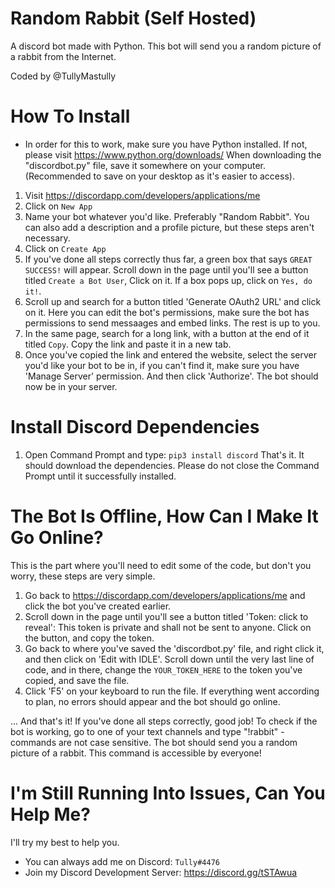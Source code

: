 # Random Rabbit (Self Hosted)

A discord bot made with Python. 
This bot will send you a random picture of a rabbit from the Internet.

Coded by @TullyMastully

# How To Install

* In order for this to work, make sure you have Python installed. If not, please visit https://www.python.org/downloads/
When downloading the "discordbot.py" file, save it somewhere on your computer. (Recommended to save on your desktop as it's easier to access).

1. Visit https://discordapp.com/developers/applications/me
2. Click on `New App`
3. Name your bot whatever you'd like. Preferably "Random Rabbit". You can also add a description and a profile picture, but these steps aren't necessary. 
4. Click on `Create App`
5. If you've done all steps correctly thus far, a green box that says `GREAT SUCCESS!` will appear. Scroll down in the page until you'll see
a button titled `Create a Bot User`, Click on it. If a box pops up, click on `Yes, do it!`.
6. Scroll up and search for a button titled 'Generate OAuth2 URL' and click on it. Here you can edit the bot's permissions, make sure the bot has permissions to send messaages and embed links. The rest is up to you.
7. In the same page, search for a long link, with a button at the end of it titled `Copy`. Copy the link and paste it in a new tab.
8. Once you've copied the link and entered the website, select the server you'd like your bot to be in, if you can't find it, make sure you have 'Manage Server' permission. And then click 'Authorize'. The bot should now be in your server.

# Install Discord Dependencies

1. Open Command Prompt and type: `pip3 install discord`
That's it. It should download the dependencies. Please do not close the Command Prompt until it successfully installed.

# The Bot Is Offline, How Can I Make It Go Online?

This is the part where you'll need to edit some of the code, but don't you worry, these steps are very simple.

1. Go back to https://discordapp.com/developers/applications/me and click the bot you've created earlier.
2. Scroll down in the page until you'll see a button titled 'Token: click to reveal': This token is private and shall not be sent to anyone. Click on the button, and copy the token.
3. Go back to where you've saved the 'discordbot.py' file, and right click it, and then click on 'Edit with IDLE'. Scroll down until the very last line of code, and in there, change the `YOUR_TOKEN_HERE` to the token you've copied, and save the file.
4. Click 'F5' on your keyboard to run the file. If everything went according to plan, no errors should appear and the bot should go online.

... And that's it! If you've done all steps correctly, good job! To check if the bot is working, go to one of your text channels and type "!rabbit" - commands are not case sensitive. The bot should send you a random picture of a rabbit. This command is accessible by everyone!

# I'm Still Running Into Issues, Can You Help Me?

I'll try my best to help you.
* You can always add me on Discord: `Tully#4476`
* Join my Discord Development Server: https://discord.gg/tSTAwua
